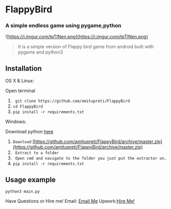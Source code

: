 # FlappyBird
### A simple endless game using pygame,python
![https://i.imgur.com/tpTlNen.png](https://i.imgur.com/tpTlNen.png)

> It is a simple version of Flappy bird game from android built with pygame and python3




## Installation

OS X & Linux:

Open terminal

1. ``` git clone https://github.com/amitupreti/FlappyBird```
2. ``` cd FlappyBird ```
3. ``` pip install -r requirements.txt ```

Windows:

Download python [here](https://www.python.org/downloads/)
1. ```Download``` [https://github.com/amitupreti/FlappyBird/archive/master.zip](https://github.com/amitupreti/FlappyBird/archive/master.zip) 
2. ``` Extract to a folder```
3. ``` Open cmd and navigate to the folder you just put the extractor on.```
4. ``` pip install -r requirements.txt ```

## Usage example


```python3 main.py ```





Have Questions or Hire me!
Email: [Email Me](mailto:a.u.aua937@gmail.com)
Upwork:[Hire Me!](https://www.upwork.com/o/profiles/users/_~0138a590d015bae20a/)
